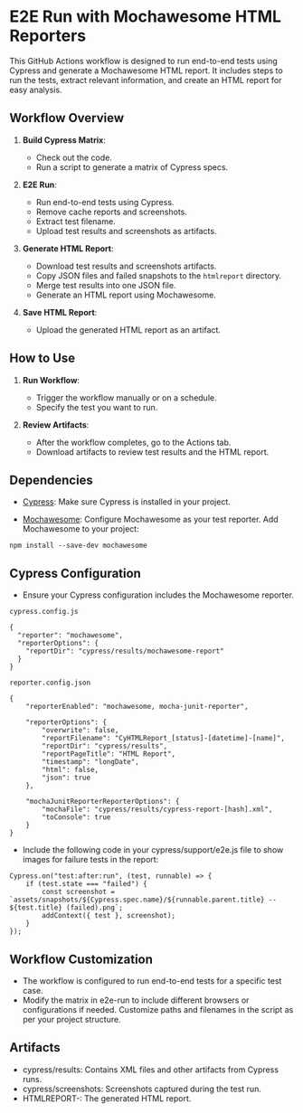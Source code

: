 
# E2E Run with Mochawesome HTML Reporters

This GitHub Actions workflow is designed to run end-to-end tests using Cypress and generate a Mochawesome HTML report. It includes steps to run the tests, extract relevant information, and create an HTML report for easy analysis.

## Workflow Overview

1. **Build Cypress Matrix**: 
   - Check out the code.
   - Run a script to generate a matrix of Cypress specs.

2. **E2E Run**:
   - Run end-to-end tests using Cypress.
   - Remove cache reports and screenshots.
   - Extract test filename.
   - Upload test results and screenshots as artifacts.

3. **Generate HTML Report**:
   - Download test results and screenshots artifacts.
   - Copy JSON files and failed snapshots to the `htmlreport` directory.
   - Merge test results into one JSON file.
   - Generate an HTML report using Mochawesome.

4. **Save HTML Report**:
   - Upload the generated HTML report as an artifact.

## How to Use

1. **Run Workflow**:
   - Trigger the workflow manually or on a schedule.
   - Specify the test you want to run.

2. **Review Artifacts**:
   - After the workflow completes, go to the Actions tab.
   - Download artifacts to review test results and the HTML report.

## Dependencies

- [Cypress](https://docs.cypress.io/guides/getting-started/installing-cypress.html): Make sure Cypress is installed in your project.

- [Mochawesome](https://github.com/adamgruber/mochawesome): Configure Mochawesome as your test reporter.
Add Mochawesome to your project:
```
npm install --save-dev mochawesome
```

## Cypress Configuration

 - Ensure your Cypress configuration includes the Mochawesome reporter.

`cypress.config.js`
  ```
  {
    "reporter": "mochawesome",
    "reporterOptions": {
      "reportDir": "cypress/results/mochawesome-report"
    }
  }
```

`reporter.config.json`
```
{
    "reporterEnabled": "mochawesome, mocha-junit-reporter",

    "reporterOptions": {
        "overwrite": false,
        "reportFilename": "CyHTMLReport_[status]-[datetime]-[name]",
        "reportDir": "cypress/results",
        "reportPageTitle": "HTML Report",
        "timestamp": "longDate",
        "html": false,
        "json": true
    },

    "mochaJunitReporterReporterOptions": {
        "mochaFile": "cypress/results/cypress-report-[hash].xml",
        "toConsole": true
    }
}
```

 - Include the following code in your cypress/support/e2e.js file to show images for failure tests in the report:
```
Cypress.on("test:after:run", (test, runnable) => {  
    if (test.state === "failed") {    
        const screenshot = `assets/snapshots/${Cypress.spec.name}/${runnable.parent.title} -- ${test.title} (failed).png`;    
        addContext({ test }, screenshot);  
    }
});
```

## Workflow Customization
 - The workflow is configured to run end-to-end tests for a specific test case.
 - Modify the matrix in e2e-run to include different browsers or configurations if needed.
Customize paths and filenames in the script as per your project structure.

## Artifacts
 - cypress/results: Contains XML files and other artifacts from Cypress runs.
 - cypress/screenshots: Screenshots captured during the test run.
 - HTMLREPORT-<runningEnv>_<testingScope>_<currenTest>: The generated HTML report.
